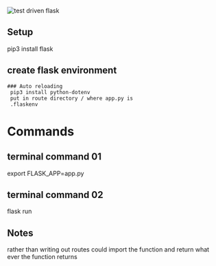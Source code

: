 ![test driven flask](https://media.giphy.com/media/JVSFFXnpi7drW/giphy.gif)



## Setup
  pip3 install flask


## create flask environment

    ### Auto reloading
     pip3 install python-dotenv
     put in route directory / where app.py is
     .flaskenv



# Commands 
 
 ## terminal command 01
   export FLASK_APP=app.py

## terminal command 02
 flask run




## Notes
 rather than writing out routes could
 import the function and return what ever the function returns